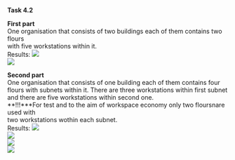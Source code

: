 **Task 4.2**
<br>

**First part**
<br>
One organisation that consists of two buildings each of them contains two flours
<br>
with five workstations within it.
<br>
Results:
<img src="https://github.com/HighLandner/DevOps_online_Kharkiv_2021Q1/blob/master/m4/task4.2/images/Scheme1.png">
<br>
<img src="https://github.com/HighLandner/DevOps_online_Kharkiv_2021Q1/blob/master/m4/task4.2/images/EL1.png">
<br>

**Second part**
<br>
One organisation that consists of one building each of them contains four flours
with subnets within it. There are three workstations within first subnet and there
are five workstations within second one.
<br>
**!!!***For test and to the aim of workspace economy only two floursnare used with 
<br>
two workstations wothin each subnet.
<br>
Results:
<img src="https://github.com/HighLandner/DevOps_online_Kharkiv_2021Q1/blob/master/m4/task4.2/images/Scheme2.png">
<br>
<img src="https://github.com/HighLandner/DevOps_online_Kharkiv_2021Q1/blob/master/m4/task4.2/images/EL21.png">
<br>
<img src="https://github.com/HighLandner/DevOps_online_Kharkiv_2021Q1/blob/master/m4/task4.2/images/EL22.png">
<br>
<img src="https://github.com/HighLandner/DevOps_online_Kharkiv_2021Q1/blob/master/m4/task4.2/images/EL23.png">
<br>